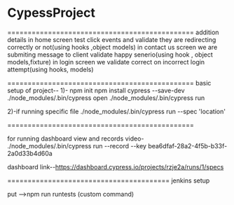 # CypessProject
==============================================
addition details
in home screen test click events and validate they are redirecting correctly or not(using hooks ,object models)
in contact us screen we are submiting message to client validate happy senerio(using hook , object models,fixture)
in login screen we validate correct on incorrect login attempt(using hooks, models)


==============================================
basic setup of project--
1)-
npm init
npm install cypress --save-dev
./node_modules/.bin/cypress open
./node_modules/.bin/cypress run 

2)-if running specific file
./node_modules/.bin/cypress run --spec 'location'

==============================================

for running dashboard view and records video-
./node_modules/.bin/cypress run --record --key bea6dfaf-28a2-4f5b-b33f-2a0d33b4d60a

dashboard link--https://dashboard.cypress.io/projects/rzje2a/runs/1/specs


========================================
jenkins setup

put -->npm run runtests (custom command)